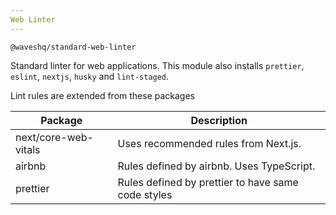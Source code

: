```yaml
---
Web Linter
---
```


`@waveshq/standard-web-linter`

Standard linter for web applications. This module also installs `prettier`, `eslint`, `nextjs`, `husky` and `lint-staged`.

Lint rules are extended from these packages

| Package              | Description                                        |
|----------------------|----------------------------------------------------|
| next/core-web-vitals | Uses recommended rules from Next.js.               |
| airbnb               | Rules defined by airbnb. Uses TypeScript.          |
| prettier             | Rules defined by prettier to have same code styles |

